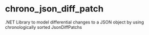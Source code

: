# chrono_json_diff_patch
.NET Library to model differential changes to a JSON object by using chronologically sorted JsonDiffPatchs
